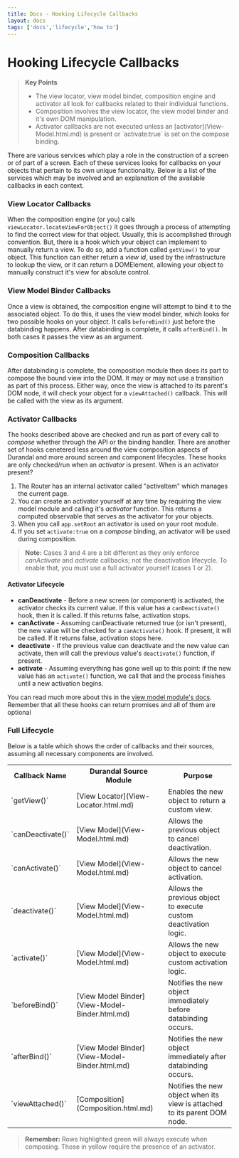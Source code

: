 ```yaml
---
title: Docs - Hooking Lifecycle Callbacks
layout: docs
tags: ['docs','lifecycle','how to']
---
```

# Hooking Lifecycle Callbacks
####

<blockquote>
  <strong>Key Points</strong>
  <ul>
    <li>The view locator, view model binder, composition engine and activator all look for callbacks related to their individual functions.</li>
    <li>Composition involves the view locator, the view model binder and it's own DOM manipulation.</li>
    <li>Activator callbacks are not executed unless an [activator](View-Model.html.md) is present or `activate:true` is set on the compose binding.</li>
  </ul>
</blockquote>

There are various services which play a role in the construction of a screen or of part of a screen.
Each of these services looks for callbacks on your objects that pertain to its own unique functionality.
Below is a list of the services which may be involved and an explanation of the available callbacks in each context.

### View Locator Callbacks

When the composition engine (or you) calls `viewLocator.locateViewForObject()` it goes through a process of attempting to find the correct view for that object.
Usually, this is accomplished through convention. But, there is a hook which your object can implement to manually return a view.
To do so, add a function called `getView()` to your object. This function can either return a _view id_, used by the infrastructure to lookup the view,
or it can return a DOMElement, allowing your object to manually construct it's view for absolute control.

### View Model Binder Callbacks

Once a view is obtained, the composition engine will attempt to bind it to the associated object.
To do this, it uses the view model binder, which looks for two possible hooks on your object. It calls `beforeBind()` just before the databinding happens.
After databinding is complete, it calls `afterBind()`. In both cases it passes the view as an argument.

### Composition Callbacks

After databinding is complete, the composition module then does its part to compose the bound view into the DOM.
It may or may not use a transition as part of this process. Either way, once the view is attached to its parent's DOM node, it will check your object for a `viewAttached()` callback.
This will be called with the view as its argument.

### Activator Callbacks

The hooks described above are checked and run as part of every call to _compose_ whether through the API or the binding handler.
There are another set of hooks cenetered less around the view composition aspects of Durandal and more around screen and component lifecycles.
These hooks are only checked/run when an _activator_ is present. When is an activator present?

1. The Router has an internal activator called "activeItem" which manages the current page.
2. You can create an activator yourself at any time by requiring the view model module and calling it's _activator_ function.
This returns a computed observable that serves as the activator for your objects.
3. When you call `app.setRoot` an activator is used on your root module.
4. If you set `activate:true` on a _compose_ binding, an activator will be used during composition.

> **Note:** Cases 3 and 4 are a bit different as they only enforce _canActivate_ and _activate_ callbacks; not the deactivation lifecycle.
To enable that, you must use a full activator yourself (cases 1 or 2).

#### Activator Lifecycle

* **canDeactivate** - Before a new screen (or component) is activated, the activator checks its current value.
If this value has a `canDeactivate()` hook, then it is called. If this returns false, activation stops.
* **canActivate** - Assuming canDeactivate returned true (or isn't present), the new value will be checked for a `canActivate()` hook.
If present, it will be called. If it returns false, activation stops here.
* **deactivate** - If the previous value can deactivate and the new value can activate, then will call the previous value's `deactivate()` function, if present.
* **activate** - Assuming everything has gone well up to this point: if the new value has an `activate()` function, we call that and the process finishes until a new activation begins.

You can read much more about this in the [view model module's docs](View-Model.html.md). Remember that all these hooks can return promises and all of them are optional

### Full Lifecycle

Below is a table which shows the order of callbacks and their sources, assuming all necessary components are involved.

<table class="table table-bordered">
  <tr>
    <th>Callback Name</th>
    <th>Durandal Source Module</th>
    <th>Purpose</th>
  </tr>

  <tr class="success">
    <td>`getView()`</td>
    <td>[View Locator](View-Locator.html.md)</td>
    <td>Enables the new object to return a custom view.</td>
  </tr>

  <tr class="warning">
    <td>`canDeactivate()`</td>
    <td>[View Model](View-Model.html.md)</td>
    <td>Allows the previous object to cancel deactivation.</td>
  </tr>

  <tr class="warning">
    <td>`canActivate()`</td>
    <td>[View Model](View-Model.html.md)</td>
    <td>Allows the new object to cancel activation.</td>
  </tr>

  <tr class="warning">
    <td>`deactivate()`</td>
    <td>[View Model](View-Model.html.md)</td>
    <td>Allows the previous object to execute custom deactivation logic.</td>
  </tr>

  <tr class="warning">
    <td>`activate()`</td>
    <td>[View Model](View-Model.html.md)</td>
    <td>Allows the new object to execute custom activation logic.</td>
  </tr>

  <tr class="success">
    <td>`beforeBind()`</td>
    <td>[View Model Binder](View-Model-Binder.html.md)</td>
    <td>Notifies the new object immediately before databinding occurs.</td>
  </tr>

  <tr class="success">
    <td>`afterBind()`</td>
    <td>[View Model Binder](View-Model-Binder.html.md)</td>
    <td>Notifies the new object immediately after databinding occurs.</td>
  </tr>

  <tr class="success">
    <td>`viewAttached()`</td>
    <td>[Composition](Composition.html.md)</td>
    <td>Notifies the new object when its view is attached to its parent DOM node.</td>
  </tr>
</table>

> **Remember:** Rows highlighted green will always execute when composing. Those in yellow require the presence of an activator.

